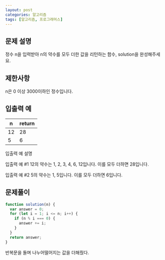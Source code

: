 ```yaml
---
layout: post
categories: 알고리즘
tags: [알고리즘, 프로그래머스]
---
```


## 문제 설명

정수 n을 입력받아 n의 약수를 모두 더한 값을 리턴하는 함수, solution을 완성해주세요.

## 제한사항

n은 0 이상 3000이하인 정수입니다.

## 입출력 예

<table class="table">
        <thead><tr>
<th>n</th>
<th>return</th>
</tr>
</thead>
        <tbody><tr>
<td>12</td>
<td>28</td>
</tr>
<tr>
<td>5</td>
<td>6</td>
</tr>
</tbody>
      </table>

입출력 예 설명

입출력 예 #1
12의 약수는 1, 2, 3, 4, 6, 12입니다. 이를 모두 더하면 28입니다.

입출력 예 #2
5의 약수는 1, 5입니다. 이를 모두 더하면 6입니다.

## 문제풀이

```javascript
function solution(n) {
  var answer = 0;
  for (let i = 1; i <= n; i++) {
    if (n % i === 0) {
      answer += i;
    }
  }
  return answer;
}
```

반복문을 돌며 나누어떨어지는 값을 더해줬다.